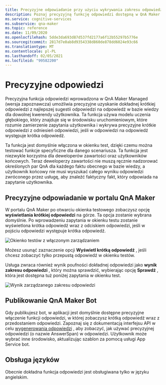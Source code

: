```yaml
---
title: Precyzyjne odpowiadanie przy użyciu wykrywania zakresu odpowiedzi — QnA Maker
description: Poznaj precyzyjną funkcję odpowiedzi dostępną w QnA Maker zarządzane.
ms.service: cognitive-services
ms.subservice: qna-maker
ms.topic: reference
ms.date: 11/09/2020
ms.openlocfilehash: 5dde3da693d87d537fd2177a6f12b55297b5776e
ms.sourcegitcommit: 2817d7e0ab8d9354338d860de878dd6024e93c66
ms.translationtype: MT
ms.contentlocale: pl-PL
ms.lasthandoff: 02/05/2021
ms.locfileid: "99582200"
---
```

# <a name="precise-answering"></a>Precyzyjne odpowiedzi

Precyzyjna funkcja odpowiedzi wprowadzona w QnA Maker Managed (wersja zapoznawcza) umożliwia precyzyjne uzyskanie dokładnej krótkiej odpowiedzi z najlepszej sugestii odpowiedzi na odpowiedź w bazie wiedzy dla dowolnej kwerendy użytkownika. Ta funkcja używa modelu uczenia głębokiego, który znajduje się w środowisku uruchomieniowym, które rozumie zamierzenie zapytania użytkownika i wykrywa precyzyjne krótkie odpowiedzi z odniesień odpowiedzi, jeśli w odpowiedzi na odpowiedź występuje krótka odpowiedź. 

Ta funkcja jest domyślnie włączona w okienku test, dzięki czemu można testować funkcje specyficzne dla danego scenariusza. Ta funkcja jest niezwykle korzystna dla deweloperów zawartości oraz użytkowników końcowych. Teraz deweloperzy zawartości nie muszą ręcznie nadzorować określonych par QnA dla każdego faktu obecnego w bazie wiedzy, a użytkownik końcowy nie musi wyszukać całego wyniku odpowiedzi zwróconego przez usługę, aby znaleźć faktyczny fakt, który odpowiada na zapytanie użytkownika. 

## <a name="precise-answering-on-qna-maker-portal"></a>Precyzyjne odpowiadanie w portalu QnA Maker

W portalu QnA Maker po otwarciu okienka testowego zobaczysz opcję **wyświetlania krótkiej odpowiedzi** na górze. Ta opcja zostanie wybrana domyślnie. Po wprowadzeniu zapytania w okienku testu zostanie wyświetlona krótka odpowiedź wraz z odciskiem odpowiedzi, jeśli w pojściu odpowiedzi występuje krótka odpowiedź. 
 
![Okienko testów z włączonym zarządzaniem](../QnAMaker/media/conversational-context/test-pane-with-managed.png)

Możesz usunąć zaznaczenie opcji **Wyświetl krótką odpowiedź** , jeśli chcesz zobaczyć tylko przepustą odpowiedź w okienku testów. 

Usługa zwraca również wynik poufności dokładnej odpowiedzi jako **wynik zakresu odpowiedzi** , który można sprawdzić, wybierając opcję **Sprawdź** , która jest dostępna tuż poniżej zapytania w okienku test.

![Wynik zarządzanego zakresu odpowiedzi](../QnAMaker/media/conversational-context/managed-answer-span-score.png)

## <a name="publishing-a-qna-maker-bot"></a>Publikowanie QnA Maker Bot

Gdy publikujesz bot, w aplikacji jest domyślnie dostępne precyzyjne włączenie funkcji odpowiedzi, w której zobaczysz krótką odpowiedź wraz z przedostaniem odpowiedzi. Zapoznaj się z dokumentacją interfejsu API w celu [wygenerowania odpowiedzi](https://docs.microsoft.com/rest/api/cognitiveservices/qnamakerv5.0-preview.1/knowledgebase/generateanswer#answerspan) , aby zobaczyć, jak używać precyzyjnej odpowiedzi (o nazwie AnswerSpan) w odpowiedzi. Użytkownik może wybrać inne środowisko, aktualizując szablon za pomocą usługi App Service bot. 

## <a name="language-support"></a>Obsługa języków

Obecnie dokładna funkcja odpowiedzi jest obsługiwana tylko w języku angielskim.
